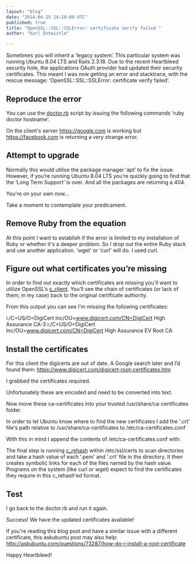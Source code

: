```yaml
---
layout: "blog"
date: "2014-04-15 14:28:00 UTC"
published: true
title: "OpenSSL::SSL::SSLError: certificate verify failed "
author: "Karl Entwistle"

---
```


Sometimes you will inherit a ‘legacy system’. This particular system was running Ubuntu 8.04 LTS and Rails 2.3.18. Due to the recent Heartbleed security hole, the applications OAuth provider had updated their security certificates. This meant I was now getting an error and stacktrace, with the rescue message: ‘OpenSSL::SSL::SSLError: certificate verify failed’.

## Reproduce the error You can use the [doctor.rb](http://raw.githubusercontent.com/mislav/ssl-tools/8b3dec4bedcc725a142fa9bc297610f8d09f5d9d/doctor.rb) script by issuing the following commands ‘ruby doctor hostname’. <script src="https://gist.github.com/karlentwistle/10739717.js?file=Using%20the%20doctor%20script"></script>

On the client's server https://google.com is working but https://facebook.com is returning a very strange error. <script src="https://gist.github.com/karlentwistle/10739717.js?file=Output%20from%20doctor"></script>

## Attempt to upgrade <script src="https://gist.github.com/karlentwistle/10739717.js?file=Update%20install%20packages"></script>

Normally this would utilise the package manager ‘apt’ to fix the issue. However, if you’re running Ubuntu 8.04 LTS you’re quickly going to find that the ‘Long Term Support’ is over. And all the packages are returning a 404. 

You're on your own now...

Take a moment to contemplate your predicament.

## Remove Ruby from the equation

At this point I want to establish if the error is limited to my installation of Ruby or whether it's a deeper problem. So I drop out the entire Ruby stack and use another application. 'wget' or 'curl' will do. I used curl. <script src="https://gist.github.com/karlentwistle/10739717.js?file=curl%20facebook"></script>

## Figure out what certificates you’re missing

In order to find out exactly which certificates are missing you'll want to utilize OpenSSL’s [s\_client](http://www.openssl.org/docs/apps/s\_client.html). You’ll see the chain of certificates (or lack of them, in my case) back to the original certificate authority. <script src="https://gist.github.com/karlentwistle/10739717.js?file=openssl%20s_client%20-connect%20facebook"></script>

From this output you can see I'm missing the following certificates:

i:/C=US/O=DigiCert Inc/OU=www.digicert.com/CN=DigiCert High Assurance CA-3 i:/C=US/O=DigiCert Inc/OU=www.digicert.com/CN=DigiCert High Assurance EV Root CA

## Install the certificates

For this client the digicerts are out of date. A Google search later and I’d found them: https://www.digicert.com/digicert-root-certificates.htm

I grabbed the certificates required. <script src="https://gist.github.com/karlentwistle/10739717.js?file=grab%20the%20certs"></script> Unfortunately these are encoded and need to be converted into text. <script src="https://gist.github.com/karlentwistle/10739717.js?file=convert%20encoded%20.crt%20to%20plaintext%20.crt"></script> Now move these ca-certificates into your trusted /usr/share/ca-certificates folder. <script src="https://gist.github.com/karlentwistle/10739717.js?file=move%20the%20certs"></script>

In order to let Ubuntu know where to find the new certificates I add the '.crt' file's path relative to /usr/share/ca-certificates to /etc/ca-certificates.conf

With this in mind I append the contents of /etc/ca-certificates.conf with: <script src="https://gist.github.com/karlentwistle/10739717.js?file=append%20crt"></script>

The final step is running [c\_rehash](http://www.tin.org/bin/man.cgi?section=1&topic=c\_rehash) within /etc/ssl/certs to scan directories and take a hash value of each '.pem' and '.crt' file in the directory. It then creates symbolic links for each of the files named by the hash value. Programs on the system (like curl or wget) expect to find the certificates they require in this c\_rehash'ed format.  <script src="https://gist.github.com/karlentwistle/10739717.js?file=rehash"></script>

## Test

I go back to the doctor.rb and run it again.

Success! We have the updated certificates available!  <script src="https://gist.github.com/karlentwistle/10739717.js?file=successful%20ruby%20doctor"></script>

If you're reading this blog post and have a similar issue with a different certificate, this askubuntu post may also help: http://askubuntu.com/questions/73287/how-do-i-install-a-root-certificate

Happy Heartbleed!


